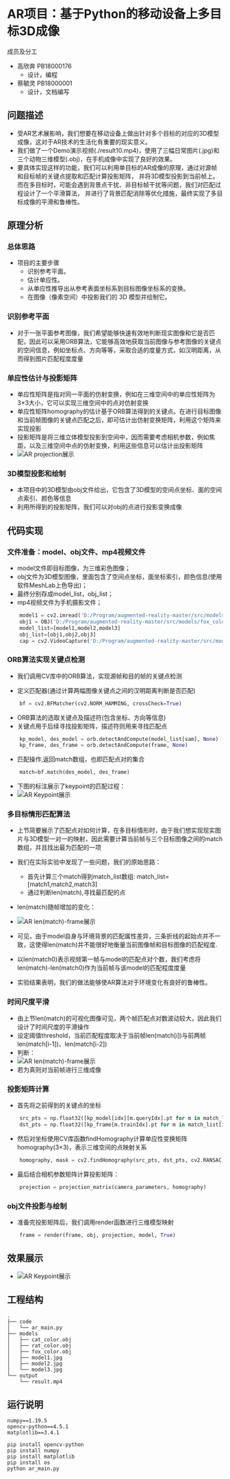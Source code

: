 # AR项目：基于Python的移动设备上多目标3D成像

成员及分工
- 高欣奔 PB18000176
  - 设计，编程
- 蔡毓灵 PB18000001
  - 设计，文档编写


## 问题描述

- 受AR艺术展影响，我们想要在移动设备上做出针对多个目标的对应的3D模型成像，这对于AR技术的生活化有重要的现实意义。
- 我们做了一个Demo演示视频(./result10.mp4)，使用了三幅日常图片(.jpg)和三个动物三维模型(.obj)，在手机成像中实现了良好的效果。
- 要具体实现这样的功能，我们可以利用单目标的AR成像的原理，通过对源帧和目标帧的关键点提取和匹配计算投影矩阵，
并将3D模型投影到当前帧上。而在多目标时，可能会遇到背景点干扰、非目标帧干扰等问题，我们对匹配过程设计了一个平滑算法，
并进行了背景匹配消除等优化措施，最终实现了多目标成像的平滑和鲁棒性。

## 原理分析
### 总体思路
- 项目的主要步骤
  - 识别参考平面。
  - 估计单应性。
  - 从单应性推导出从参考表面坐标系到目标图像坐标系的变换。
  - 在图像（像素空间）中投影我们的 3D 模型并绘制它。

### 识别参考平面
- 对于一张平面参考图像，我们希望能够快速有效地判断现实图像和它是否匹配，因此可以采用ORB算法，它能够高效地获取当前图像与参考图像的关键点的空间信息，例如坐标点、方向等等，采取合适的度量方式，如汉明距离，从而得到图片匹配程度度量

### 单应性估计与投影矩阵
- 单应性矩阵是指对同一平面的仿射变换，例如在三维空间中的单应性矩阵为3×3大小，它可以实现三维空间中的点对仿射变换
- 单应性矩阵homography的估计基于ORB算法得到的关键点。在进行目标图像和当前帧图像的关键点匹配之后，即可估计出仿射变换矩阵，利用这个矩阵来实现投影
- 投影矩阵是将三维立体模型投影到空间中，因而需要考虑相机参数，例如焦距，以及三维空间中点的仿射变换，利用这些信息可以估计出投影矩阵
- ![AR projection展示](demo/projection.png)
### 3D模型投影和绘制
- 本项目中的3D模型由obj文件给出，它包含了3D模型的空间点坐标、面的空间点索引、颜色等信息
- 利用所得到的投影矩阵，我们可以对obj的点进行投影变换成像


## 代码实现
### 文件准备：model、obj文件、mp4视频文件
* model文件即目标图像，为三维彩色图像；
* obj文件为3D模型图像，里面包含了空间点坐标，面坐标索引，颜色信息(使用软件MeshLab上色导出)；
* 最终分别存成model_list，obj_list；
* mp4视频文件为手机摄影文件；
```python
    model1 = cv2.imread('D:/Program/augmented-reality-master/src/models/model1.jpg', flags=3)
    obj1 = OBJ('D:/Program/augmented-reality-master/src/models/fox_color.obj', swapyz=True)
    model_list=[model1,model2,model3]
    obj_list=[obj1,obj2,obj3]
    cap = cv2.VideoCapture('D:/Program/augmented-reality-master/src/models/video.MP4')
```

### ORB算法实现关键点检测
* 我们调用CV库中的ORB算法，实现源帧和目的帧的关键点检测
- 定义匹配器(通过计算两幅图像关键点之间的汉明距离判断是否匹配)
```python   
    bf = cv2.BFMatcher(cv2.NORM_HAMMING, crossCheck=True)
```
- ORB算法的选取关键点及描述符(包含坐标、方向等信息)
- 关键点用于后续寻找投影矩阵，描述符则用来寻找匹配点
```python
    kp_model, des_model = orb.detectAndCompute(model_list[sam], None)
    kp_frame, des_frame = orb.detectAndCompute(frame, None)
```
- 匹配操作,返回match数组，也即匹配点对的集合
```python    
    match=bf.match(des_model, des_frame)
```

- 下图的标注展示了keypoint的匹配过程：
- ![AR Keypoint展示](demo/kp_match.png)

### 多目标情形匹配算法
- 上节简要展示了匹配点对如何计算，在多目标情形时，由于我们想实现现实图片与3D模型一对一的映射，因此需要计算当前帧与三个目标图像之间的match数组，并且找出最为匹配的一项
- 我们在实际实验中发现了一些问题，我们的原始思路：  
  - 首先计算三个match得到match_list数组: match_list=[match1,match2,match3]
  - 通过判断len(match),寻找最匹配的点
- len(match)随帧增加的变化：
- ![AR len(match)-frame展示](demo/Figure_6.png)




- 可见，由于model自身与环境背景的匹配属性差异，三条折线的起始点并不一致，这使得len(match)并不能很好地衡量当前图像帧和目标图像的匹配程度.
- 以len(match0)表示视频第一帧与model的匹配点对个数，我们考虑将len(match)-len(match0)作为当前帧与该model的匹配程度度量
- 实验结果表明，我们的做法能够使AR算法对于环境变化有良好的鲁棒性。

### 时间尺度平滑
- 由上节len(match)的可视化图像可见，两个帧匹配点对数波动较大，因此我们设计了时间尺度的平滑操作
- 设定阈值threshold，当前匹配程度取决于当前帧len(match[i])与前两帧len(match[i-1])、len(match[i-2])
- 判断：
- ![AR len(match)-frame展示](demo/equation.png)
- 若为真则对当前帧进行三维成像
### 投影矩阵计算
- 首先将之前得到的关键点的坐标
```python
    src_pts = np.float32([kp_model[idx][m.queryIdx].pt for m in match_list[idx]]).reshape(-1, 1, 2)
    dst_pts = np.float32([kp_frame[m.trainIdx].pt for m in match_list[idx]]).reshape(-1, 1, 2)
```
- 然后对坐标使用CV库函数findHomography计算单应性变换矩阵homography(3×3)，表示三维空间的点映射关系
```python
    homography, mask = cv2.findHomography(src_pts, dst_pts, cv2.RANSAC, 5.0)
```
- 最后结合相机参数矩阵计算投影矩阵：
```python
    projection = projection_matrix(camera_parameters, homography) 
```
### obj文件投影与绘制
- 准备完投影矩阵后，我们调用render函数进行三维模型映射
```python
    frame = render(frame, obj, projection, model, True)
```

## 效果展示
- ![AR Keypoint展示](demo/result10.gif)

## 工程结构

```text
.
├── code
│   └── ar_main.py
├── models
│   ├── cat_color.obj
│   ├── rat_color.obj
│   ├── fox_color.obj
│   ├── model1.jpg
│   ├── model2.jpg
│   └── model3.jpg
└── output
    └── result.mp4
```

## 运行说明


```
numpy==1.19.5
opencv-python==4.5.1
matplotlib==3.4.1
```

```
pip install opencv-python
pip install numpy
pip install matplotlib
pip install os
python ar_main.py
```

